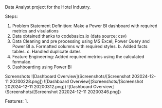 Data Analyst project for the Hotel Industry.

Steps:
1. Problem Statement Definition: Make a Power BI dashboard with required metrics and visulations
2. Data obtained thanks to codebasics.io (data source: csv)
3. Data Cleaning and pre processing using MS Excel, Power Query and Power BI
   a. Formatted columns with required styles.
   b. Added facts tables.
   c. Handled duplicate dates
4. Feature Engineering: Added required metrics using the calculated formulae.
5. Dashboarding using Power BI

Screenshots
![Dashboard Overview](Screenshots/[Screenshot 202024-12-11 20200228.png])
![Dashboard Overview](Screenshots/[Screenshot 202024-12-11 20200312.png])
![Dashboard Overview](Screenshots/[Screenshot 202024-12-11 20200346.png])

Features:
1. 
